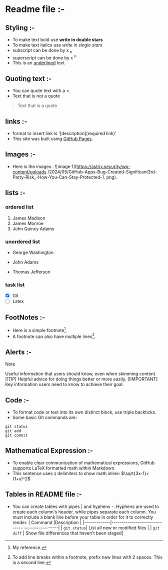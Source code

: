 # Readme file :-
## Styling :-
- To make text bold use **write in double
stars**
- To make text italics use *write in single
stars*
- subscript can be done by x <sub> n </sub>
- superscript can be done by x <sup> n </sup>
- This is an <ins>underlined</ins> text
## Quoting text :-
- You can quote text with a >.
- Text that is not a quote
> Text that is a quote
## links :-
- format to insert link is
'[description](required link)'
- This site was built using [GitHub
Pages](https://pages.github.com/).
## Images :-
- Here is the images :
![image
1](https://astrix.security/wp-content/uploads
/2024/05/GitHub-Apps-Bug-Created-Significant3rd-Party-Risk_-How-You-Can-Stay-Protected-1.
png).
## lists :-
### ordered list
1. James Madison
2. James Monroe
3. John Quincy Adams
### unordered list
- George Washington
* John Adams
+ Thomas Jefferson
### task list
- [x] Git
- [ ] Latex
## FootNotes :-
- Here is a simple footnote[^1].
- A footnote can also have multiple
lines[^2].
[^1]: My reference.
[^2]: To add line breaks within a footnote,
prefix new lines with 2 spaces.
This is a second line.
## Alerts :-
> [!NOTE]
> Useful information that users should know,
even when skimming content.
> [!TIP]
> Helpful advice for doing things better or
more easily.
> [!IMPORTANT]
> Key information users need to know to
achieve their goal.
## Code :-
- To format code or text into its own
distinct block, use triple backticks.
- Some basic Git commands are:
```
git status
git add
git commit
```
## Mathematical Expression :-
- To enable clear communication of
mathematical expressions, GitHub supports
LaTeX formatted math within Markdown.
- This sentence uses `$` delimiters to show
math inline: $\sqrt{3x-1}+(1+x)^2$
## Tables in README file :-
- You can create tables with pipes | and
hyphens -. Hyphens are used to create each
column's header, while pipes separate each
column. You must include a blank line before
your table in order for it to correctly
render.
| Command |Description
|
|-------------|------------------------------
-----------------|
| `git status`| List all new or modified
files |
| `git diff` | Show file differences that
haven't been staged|
